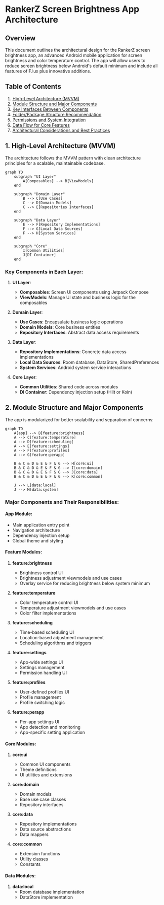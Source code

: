 # RankerZ Screen Brightness App Architecture

## Overview

This document outlines the architectural design for the RankerZ screen brightness app, an advanced Android mobile application for screen brightness and color temperature control. The app will allow users to reduce screen brightness below Android's default minimum and include all features of F.lux plus innovative additions.

## Table of Contents

1. [High-Level Architecture (MVVM)](#1-high-level-architecture-mvvm)
2. [Module Structure and Major Components](#2-module-structure-and-major-components)
3. [Key Interfaces Between Components](#3-key-interfaces-between-components)
4. [Folder/Package Structure Recommendation](#4-folderpackage-structure-recommendation)
5. [Permissions and System Integration](#5-permissions-and-system-integration)
6. [Data Flow for Core Features](#6-data-flow-for-core-features)
7. [Architectural Considerations and Best Practices](#7-architectural-considerations-and-best-practices)

## 1. High-Level Architecture (MVVM)

The architecture follows the MVVM pattern with clean architecture principles for a scalable, maintainable codebase.

```mermaid
graph TD
    subgraph "UI Layer"
        A[Composables] --> B[ViewModels]
    end

    subgraph "Domain Layer"
        B --> C[Use Cases]
        C --> D[Domain Models]
        C --> E[Repositories Interfaces]
    end

    subgraph "Data Layer"
        E --> F[Repository Implementations]
        F --> G[Local Data Sources]
        F --> H[System Services]
    end

    subgraph "Core"
        I[Common Utilities]
        J[DI Container]
    end
```

### Key Components in Each Layer:

1.  **UI Layer**:
    *   **Composables**: Screen UI components using Jetpack Compose
    *   **ViewModels**: Manage UI state and business logic for the composables

2.  **Domain Layer**:
    *   **Use Cases**: Encapsulate business logic operations
    *   **Domain Models**: Core business entities
    *   **Repository Interfaces**: Abstract data access requirements

3.  **Data Layer**:
    *   **Repository Implementations**: Concrete data access implementations
    *   **Local Data Sources**: Room database, DataStore, SharedPreferences
    *   **System Services**: Android system service interactions

4.  **Core Layer**:
    *   **Common Utilities**: Shared code across modules
    *   **DI Container**: Dependency injection setup (Hilt or Koin)

## 2. Module Structure and Major Components

The app is modularized for better scalability and separation of concerns:

```mermaid
graph TD
    A[app] --> B[feature:brightness]
    A --> C[feature:temperature]
    A --> D[feature:scheduling]
    A --> E[feature:settings]
    A --> F[feature:profiles]
    A --> G[feature:perapp]

    B & C & D & E & F & G --> H[core:ui]
    B & C & D & E & F & G --> I[core:domain]
    B & C & D & E & F & G --> J[core:data]
    B & C & D & E & F & G --> K[core:common]

    J --> L[data:local]
    J --> M[data:system]
```

### Major Components and Their Responsibilities:

#### App Module:
*   Main application entry point
*   Navigation architecture
*   Dependency injection setup
*   Global theme and styling

#### Feature Modules:
1.  **feature:brightness**
    *   Brightness control UI
    *   Brightness adjustment viewmodels and use cases
    *   Overlay service for reducing brightness below system minimum

2.  **feature:temperature**
    *   Color temperature control UI
    *   Temperature adjustment viewmodels and use cases
    *   Color filter implementations

3.  **feature:scheduling**
    *   Time-based scheduling UI
    *   Location-based adjustment management
    *   Scheduling algorithms and triggers

4.  **feature:settings**
    *   App-wide settings UI
    *   Settings management
    *   Permission handling UI

5.  **feature:profiles**
    *   User-defined profiles UI
    *   Profile management
    *   Profile switching logic

6.  **feature:perapp**
    *   Per-app settings UI
    *   App detection and monitoring
    *   App-specific setting application

#### Core Modules:
1.  **core:ui**
    *   Common UI components
    *   Theme definitions
    *   UI utilities and extensions

2.  **core:domain**
    *   Domain models
    *   Base use case classes
    *   Repository interfaces

3.  **core:data**
    *   Repository implementations
    *   Data source abstractions
    *   Data mappers

4.  **core:common**
    *   Extension functions
    *   Utility classes
    *   Constants

#### Data Modules:
1.  **data:local**
    *   Room database implementation
    *   DataStore implementation